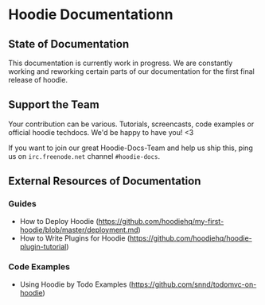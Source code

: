 Hoodie Documentationn
=============

## State of Documentation
This documentation is currently work in progress. We are constantly working and reworking certain parts of our documentation for the first final release of hoodie.

## Support the Team

Your contribution can be various. Tutorials, screencasts, code examples or official hoodie techdocs. We'd be happy to have you! <3

If you want to join our great Hoodie-Docs-Team and help us ship this, ping us on `irc.freenode.net` channel `#hoodie-docs`.


## External Resources of Documentation

### Guides

* How to Deploy Hoodie (https://github.com/hoodiehq/my-first-hoodie/blob/master/deployment.md)
* How to Write Plugins for Hoodie (https://github.com/hoodiehq/hoodie-plugin-tutorial)

### Code Examples

* Using Hoodie by Todo Examples (https://github.com/snnd/todomvc-on-hoodie)

